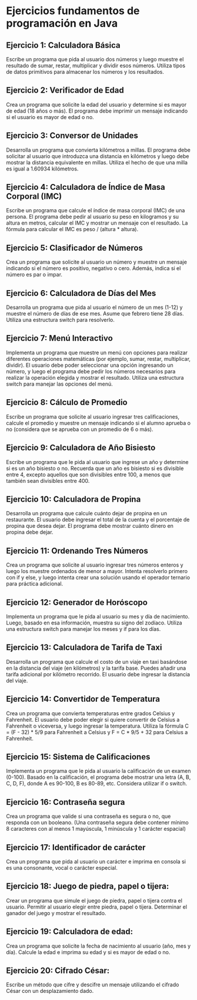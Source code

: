 # Ejercicios fundamentos de programación en Java

## Ejercicio 1: Calculadora Básica
Escribe un programa que pida al usuario dos números y luego muestre el resultado de sumar, restar,
multiplicar y dividir esos números. Utiliza tipos de datos primitivos para almacenar los números y
los resultados.

## Ejercicio 2: Verificador de Edad
Crea un programa que solicite la edad del usuario y determine si es mayor de edad (18 años o más).
El programa debe imprimir un mensaje indicando si el usuario es mayor de edad o no.

## Ejercicio 3: Conversor de Unidades
Desarrolla un programa que convierta kilómetros a millas. El programa debe solicitar al usuario que
introduzca una distancia en kilómetros y luego debe mostrar la distancia equivalente en millas.
Utiliza el hecho de que una milla es igual a 1.60934 kilómetros.

## Ejercicio 4: Calculadora de Índice de Masa Corporal (IMC)
Escribe un programa que calcule el índice de masa corporal (IMC) de una persona. El programa
debe pedir al usuario su peso en kilogramos y su altura en metros, calcular el IMC y mostrar un
mensaje con el resultado. La fórmula para calcular el IMC es peso / (altura * altura).

## Ejercicio 5: Clasificador de Números
Crea un programa que solicite al usuario un número y muestre un mensaje indicando si el número
es positivo, negativo o cero. Además, indica si el número es par o impar.

## Ejercicio 6: Calculadora de Días del Mes
Desarrolla un programa que pida al usuario el número de un mes (1-12) y muestre el número de días
de ese mes. Asume que febrero tiene 28 días. Utiliza una estructura switch para resolverlo.

## Ejercicio 7: Menú Interactivo
Implementa un programa que muestre un menú con opciones para realizar diferentes operaciones
matemáticas (por ejemplo, sumar, restar, multiplicar, dividir). El usuario debe poder seleccionar una
opción ingresando un número, y luego el programa debe pedir los números necesarios para realizar
la operación elegida y mostrar el resultado. Utiliza una estructura switch para manejar las opciones
del menú.

## Ejercicio 8: Cálculo de Promedio
Escribe un programa que solicite al usuario ingresar tres calificaciones, calcule el promedio y
muestre un mensaje indicando si el alumno aprueba o no (considera que se aprueba con un
promedio de 6 o más).

## Ejercicio 9: Calculadora de Año Bisiesto
Escribe un programa que le pida al usuario que ingrese un año y determine si es un año bisiesto o
no. Recuerda que un año es bisiesto si es divisible entre 4, excepto aquellos que son divisibles entre
100, a menos que también sean divisibles entre 400.

## Ejercicio 10: Calculadora de Propina
Desarrolla un programa que calcule cuánto dejar de propina en un restaurante. El usuario debe
ingresar el total de la cuenta y el porcentaje de propina que desea dejar. El programa debe mostrar
cuánto dinero en propina debe dejar.

## Ejercicio 11: Ordenando Tres Números
Crea un programa que solicite al usuario ingresar tres números enteros y luego los muestre
ordenados de menor a mayor. Intenta resolverlo primero con if y else, y luego intenta crear una
solución usando el operador ternario para práctica adicional.

## Ejercicio 12: Generador de Horóscopo
Implementa un programa que le pida al usuario su mes y día de nacimiento. Luego, basado en esa
información, muestra su signo del zodíaco. Utiliza una estructura switch para manejar los meses y if
para los días.

## Ejercicio 13: Calculadora de Tarifa de Taxi
Desarrolla un programa que calcule el costo de un viaje en taxi basándose en la distancia del viaje
(en kilómetros) y la tarifa base. Puedes añadir una tarifa adicional por kilómetro recorrido. El
usuario debe ingresar la distancia del viaje.

## Ejercicio 14: Convertidor de Temperatura
Crea un programa que convierta temperaturas entre grados Celsius y Fahrenheit. El usuario debe
poder elegir si quiere convertir de Celsius a Fahrenheit o viceversa, y luego ingresar la temperatura.
Utiliza la fórmula C = (F - 32) * 5/9 para Fahrenheit a Celsius y F = C * 9/5 + 32 para Celsius a
Fahrenheit.

## Ejercicio 15: Sistema de Calificaciones
Implementa un programa que le pida al usuario la calificación de un examen (0-100). Basado en la
calificación, el programa debe mostrar una letra (A, B, C, D, F), donde A es 90-100, B es 80-89,
etc. Considera utilizar if o switch.

## Ejercicio 16: Contraseña segura
Crea un programa que valide si una contraseña es segura o no, que
responda con un booleano. (Una contraseña segura debe contener
mínimo 8 caracteres con al menos 1 mayúscula, 1 minúscula y 1
carácter espacial)

## Ejercicio 17: Identificador de carácter
Crea un programa que pida al usuario un carácter e imprima en
consola si es una consonante, vocal o carácter especial.

## Ejercicio 18: Juego de piedra, papel o tijera:
Crear un programa que simule el juego de piedra, papel o tijera
contra el usuario. Permitir al usuario elegir entre piedra, papel o
tijera. Determinar el ganador del juego y mostrar el resultado.

## Ejercicio 19: Calculadora de edad:
Crea un programa que solicite la fecha de nacimiento al usuario (año,
mes y día). Calcule la edad e imprima su edad y si es mayor de edad o
no.

## Ejercicio 20: Cifrado César:
Escribe un método que cifre y descifre un mensaje utilizando el
cifrado César con un desplazamiento dado.
